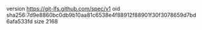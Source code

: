 version https://git-lfs.github.com/spec/v1
oid sha256:7d9e8860bc0db9b10aa81c6538e4f88912f88901f30f3078659d7bd6afa533fd
size 2168

